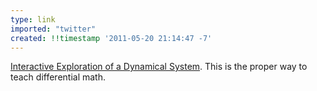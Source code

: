```yaml
---
type: link
imported: "twitter"
created: !!timestamp '2011-05-20 21:14:47 -7'
---
```

[Interactive Exploration of a Dynamical System](https://vimeo.com/23839605). This is the proper way to teach differential math.
